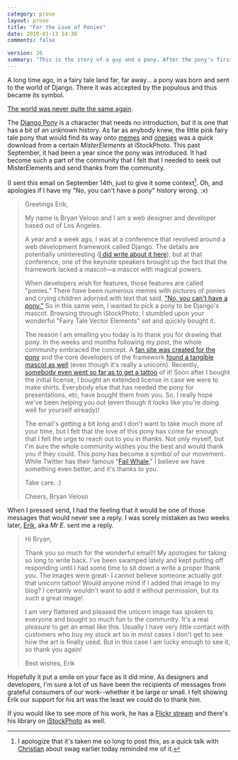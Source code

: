 ```yaml
---
category: prose
layout: prose
title: "For the Love of Ponies"
date: 2010-01-13 14:30
comments: false

version: 26
summary: "This is the story of a guy and a pony. After the pony's first birthday as mascot of the Django Web Framework, said guy goes on a search to thank the pony's original artist. This is that story."
---
```


A long time ago, in a fairy tale land far, far away... a pony was born and sent to the world of Django. There it was accepted by the populous and thus became its symbol.

[The world was never quite the same again][1].

The [Django Pony][2] is a character that needs no introduction, but it is one that has a bit of an unknown history. As far as anybody knew, the little pink fairy tale pony that would find its way onto [memes][3] and [onesies][4] was a quick download from a certain _MisterElements_ at iStockPhoto. This past September, it had been a year since the pony was introduced. It had become such a part of the community that I felt that I needed to seek out MisterElements and send thanks from the community.

(I sent this email on September 14th, just to give it some context[^1]. Oh, and apologies if I have my "No, you can't have a pony" history wrong. :x)

> Greetings Erik,
>
> My name is Bryan Veloso and I am a web designer and developer based out of Los Angeles.
>
> A year and a week ago, I was at a conference that revolved around a web development framework called Django. The details are potentially uninteresting ([I did write about it here][5]), but at that conference, one of the keynote speakers brought up the fact that the framework lacked a mascot—a mascot with magical powers.
>
> When developers wish for features, those features are called "ponies." There have been numerous memes with pictures of ponies and crying children adorned with text that said, ["No, you can't have a pony."][6] So in this same vein, I wanted to pick a pony to be Django's mascot.  Browsing through iStockPhoto, I stumbled upon your wonderful "Fairy Tale Vector Elements" set and quickly bought it.
>
> The reason I am emailing you today is to thank you for drawing that pony. In the weeks and months following my post, the whole community embraced the concept. A [fan site was created for the pony][7] and the core developers of the framework [found a tangible mascot as well][8] (even though it's really a unicorn). Recently, [somebody even went so far as to get a tattoo][9] of it! Soon after I bought the initial license, I bought an extended license in case we were to make shirts. Everybody else that has needed the pony for presentations, etc, have bought them from you. So, I really hope we've been helping you out (even though it looks like you're doing well for yourself already)!
>
> The email's getting a bit long and I don't want to take much more of your time, but I felt that the love of this pony has come far enough that I felt the urge to reach out to you in thanks. Not only myself, but I'm sure the whole community wishes you the best and would thank you if they could. This pony has become a symbol of our movement.  While Twitter has their famous "[Fail Whale][10]," I believe we have something even better, and it's thanks to you.
>
> Take care. :)
>
> Cheers,
> Bryan Veloso

When I pressed send, I had the feeling that it would be one of those messages that would never see a reply. I was sorely mistaken as two weeks later, [Erik][11], aka _Mr E._ sent me a reply.

> Hi Bryan,
>
> Thank you so much for the wonderful email!! My apologies for taking so long to write back. I've been swamped lately and kept putting off responding until I had some time to sit down a write a proper thank you. The images were great- I cannot believe someone actually got that unicorn tattoo! Would anyone mind if I added that image to my blog? I certainly wouldn't want to add it without permission, but its such a great image!
>
> I am very flattered and pleased the unicorn image has spoken to everyone and bought so much fun to the community. It's a real pleasure to get an email like this. Usually I have very little contact with customers who buy my stock art so in most cases I don't get to see how the art is finally used. But in this case I am lucky enough to see it, so thank you again!
>
> Best wishes,
> Erik

Hopefully it put a smile on your face as it did mine. As designers and developers, I'm sure a lot of us have been the recipients of messages from grateful consumers of our work--whether it be large or small. I felt showing Erik our support for his art was the least we could do to thank him.

If you would like to see more of his work, he has a [Flickr stream][13] and there's his library on [iStockPhoto][14] as well.

[^1]: I apologize that it's taken me so long to post this, as a quick talk with [Christian][12] about swag earlier today reminded me of it.

[1]: http://www.flickr.com/photos/bastispicks/3400633546/
[2]: http://djangopony.com/
[3]: http://www.flickr.com/photos/shawnrider/3955849640/
[4]: http://www.flickr.com/photos/mintchaos/3921097219/
[5]: http://avalonstar.com/blog/2008/sep/9/the-web-framework-for-ponies/
[6]: http://linuxformat.co.uk/files/nopony.jpg
[7]: http://djangopony.com/
[8]: http://www.flickr.com/groups/djangopony/pool/
[9]: http://www.flickr.com/photos/bloodredrose/3914730790/in/pool-djangopony
[10]: http://en.wikipedia.org/wiki/File:Failwhale.png
[11]: http://misterelements.com/
[12]: http://www.mintchaos.com/
[13]: http://www.flickr.com/people/misterelements/
[14]: http://www.istockphoto.com/user_view.php?id=1590391
